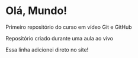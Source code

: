 # Olá, Mundo!
 Primeiro repositório do curso em vídeo Git e GitHub

Repositório criado durante uma aula ao vivo

Essa linha adicionei direto no site!
